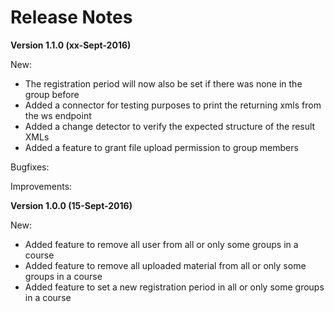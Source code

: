 Release Notes
=============

**Version 1.1.0 (xx-Sept-2016)**

New:
* The registration period will now also be set if there was none in the group before
* Added a connector for testing purposes to print the returning xmls from the ws endpoint
* Added a change detector to verify the expected structure of the result XMLs
* Added a feature to grant file upload permission to group members

Bugfixes:

Improvements:


**Version 1.0.0 (15-Sept-2016)**

New:
* Added feature to remove all user from all or only some groups in a course
* Added feature to remove all uploaded material from all or only some groups in a course
* Added feature to set a new registration period in all or only some groups in a course